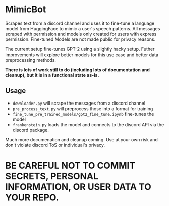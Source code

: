 # MimicBot

Scrapes text from a discord channel and uses it to fine-tune a language model from HuggingFace to mimic a user's speech patterns. All messages scraped with permission and models only created for users with express permission. Fine-tuned Models are not made public for privacy reasons. 

The current setup fine-tunes GPT-2 using a slightly hacky setup. Futher improvements will explore better models for this use case and better data preprocessing methods. 

**There is lots of work still to do (including lots of documentation and cleanup), but it is in a functional state as-is.**

## Usage

- `downloader.py` will scrape the messages from a discord channel
- `pre_process_text.py` will  preprocess those into a format for training
- `fine_tune_pre_trained_models/gpt2_fine_tune.ipynb` fine-tunes the model 
- `frankenstein.py` loads the model and connects to the discord API via the discord package.

Much more documenation and cleanup coming. Use at your own risk and don't violate discord ToS or individual's privacy. 

# BE CAREFUL NOT TO COMMIT SECRETS, PERSONAL INFORMATION, OR USER DATA TO YOUR REPO.



